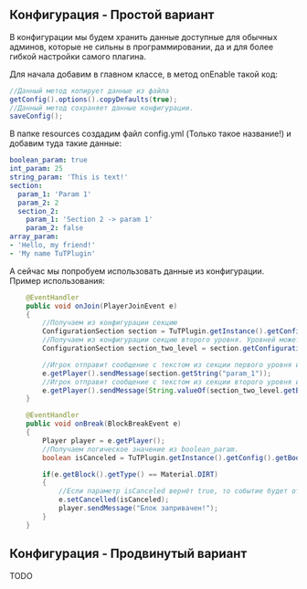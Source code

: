 ## Конфигурация - Простой вариант

В конфигурации мы будем хранить данные доступные для обычных админов, которые не сильны в программировании, да и для более гибкой настройки самого плагина.

Для начала добавим в главном классе, в метод onEnable такой код:

```Java
//Данный метод копирует данные из файла
getConfig().options().copyDefaults(true);
//Данный метод сохраняет данные конфигурации.
saveConfig();
```

В папке resources создадим файл config.yml (Только такое название!) и добавим туда такие данные:

```YAML
boolean_param: true
int_param: 25
string_param: 'This is text!'
section:
  param_1: 'Param 1'
  param_2: 2
  section_2:
    param_1: 'Section 2 -> param 1'
    param_2: false
array_param:
- 'Hello, my friend!'
- 'My name TuTPlugin'
```

А сейчас мы попробуем использовать данные из конфигурации. Пример использования:

```Java
    @EventHandler
    public void onJoin(PlayerJoinEvent e)
    {
        //Получаем из конфигурации секцию
        ConfigurationSection section = TuTPlugin.getInstance().getConfig().getConfigurationSection("section");
        //Получаем из конфигурации секцию второго уровня. Уровней может быть много, но это уже на Ваше усмотрение.
        ConfigurationSection section_two_level = section.getConfigurationSection("section_2");

        //Игрок отправит сообщение с текстом из секции первого уровня из параметра 1
        e.getPlayer().sendMessage(section.getString("param_1"));
        //Игрок отправит сообщение с текстом из секции второго уровня из параметра 1
        e.getPlayer().sendMessage(String.valueOf(section_two_level.getBoolean("param_1")));
    }

    @EventHandler
    public void onBreak(BlockBreakEvent e)
    {
        Player player = e.getPlayer();
        //Получаем логическое значение из boolean_param.
        boolean isCanceled = TuTPlugin.getInstance().getConfig().getBoolean("boolean_param");

        if(e.getBlock().getType() == Material.DIRT)
        {
            //Если параметр isCanceled вернёт true, то событие будет отменено.
            e.setCancelled(isCanceled);
            player.sendMessage("Блок запривачен!");
        }
    }
```

## Конфигурация - Продвинутый вариант
TODO
